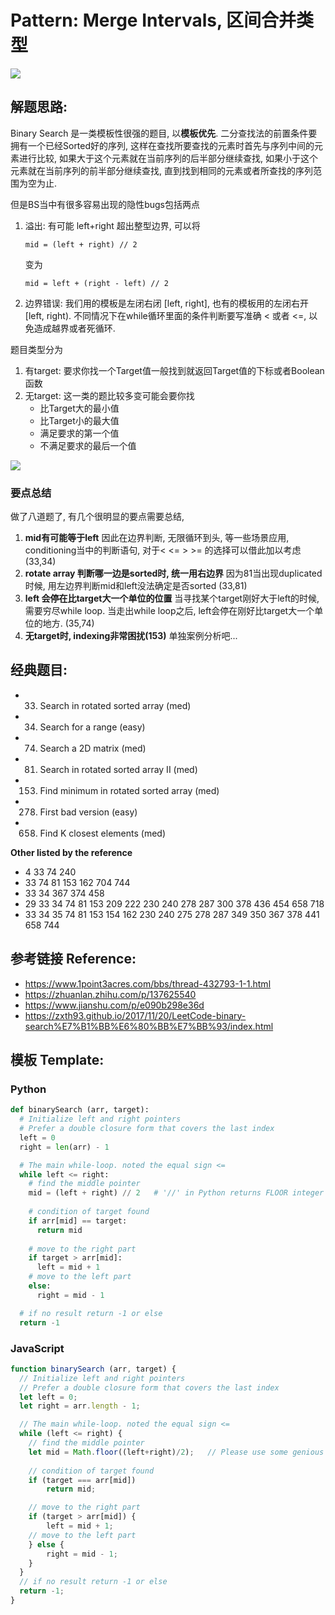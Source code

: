 # Pattern: Merge Intervals, 区间合并类型

<img src="https://pic4.zhimg.com/80/v2-29f25eef886240f3ed3767039fb8f1db_720w.jpg?source=1940ef5c" />

## **解题思路:**

Binary Search 是一类模板性很强的题目, 以**模板优先**. 二分查找法的前置条件要拥有一个已经Sorted好的序列, 这样在查找所要查找的元素时首先与序列中间的元素进行比较, 如果大于这个元素就在当前序列的后半部分继续查找, 如果小于这个元素就在当前序列的前半部分继续查找, 直到找到相同的元素或者所查找的序列范围为空为止.

但是BS当中有很多容易出现的隐性bugs包括两点
1. 溢出: 有可能 left+right 超出整型边界, 可以将
    ```
    mid = (left + right) // 2
    ```
    变为
    ```
    mid = left + (right - left) // 2
    ```
2. 边界错误: 我们用的模板是左闭右闭 [left, right], 也有的模板用的左闭右开 [left, right). 不同情况下在while循环里面的条件判断要写准确 < 或者 <=, 以免造成越界或者死循环.

题目类型分为
1. 有target: 要求你找一个Target值一般找到就返回Target值的下标或者Boolean函数
2. 无target: 这一类的题比较多变可能会要你找
   - 比Target大的最小值
   - 比Target小的最大值
   - 满足要求的第一个值
   - 不满足要求的最后一个值
<img src="https://raw.githubusercontent.com/yuzhoujr/leetcode/master/img/binary_search.png" />

### **要点总结**
做了八道题了, 有几个很明显的要点需要总结, 
  1. **mid有可能等于left** 因此在边界判断, 无限循环到头, 等一些场景应用, conditioning当中的判断语句, 对于< <= > >= 的选择可以借此加以考虑 (33,34)
  2. **rotate array 判断哪一边是sorted时, 统一用右边界** 因为81当出现duplicated时候, 用左边界判断mid和left没法确定是否sorted (33,81)
  3. **left 会停在比target大一个单位的位置** 当寻找某个target刚好大于left的时候, 需要穷尽while loop. 当走出while loop之后, left会停在刚好比target大一个单位的地方. (35,74)
  4. **无target时, indexing非常困扰(153)** 单独案例分析吧...

## **经典题目:**

- 33. Search in rotated sorted array (med)
- 34. Search for a range (easy)
- 74. Search a 2D matrix (med)
- 81. Search in rotated sorted array II (med)
- 153. Find minimum in rotated sorted array (med)
- 278. First bad version (easy)
- 658. Find K closest elements (med)

**Other listed by the reference**

- 4 33 74 240
- 33 74 81 153 162 704 744
- 33 34 367 374 458
- 29 33 34 74 81 153 209 222 230 240 278 287 300 378 436 454 658 718
- 33 34 35 74 81 153 154 162 230 240 275 278 287 349 350 367 378 441 658 744

## **参考链接 Reference:**

- https://www.1point3acres.com/bbs/thread-432793-1-1.html
- https://zhuanlan.zhihu.com/p/137625540
- https://www.jianshu.com/p/e090b298e36d
- https://zxth93.github.io/2017/11/20/LeetCode-binary-search%E7%B1%BB%E6%80%BB%E7%BB%93/index.html 

## **模板 Template:**
### **Python**
```py
def binarySearch (arr, target):
  # Initialize left and right pointers
  # Prefer a double closure form that covers the last index 
  left = 0
  right = len(arr) - 1

  # The main while-loop. noted the equal sign <=
  while left <= right:
    # find the middle pointer
    mid = (left + right) // 2   # '//' in Python returns FLOOR integer after division
    
    # condition of target found
    if arr[mid] == target: 
      return mid
    
    # move to the right part
    if target > arr[mid]:
      left = mid + 1
    # move to the left part  
    else: 
      right = mid - 1

  # if no result return -1 or else
  return -1
```

### **JavaScript**
```js
function binarySearch (arr, target) {
  // Initialize left and right pointers
  // Prefer a double closure form that covers the last index 
  let left = 0;
  let right = arr.length - 1;

  // The main while-loop. noted the equal sign <=
  while (left <= right) {
    // find the middle pointer
    let mid = Math.floor((left+right)/2);   // Please use some genious way in JS 
    
    // condition of target found
    if (target === arr[mid])
        return mid;

    // move to the right part
    if (target > arr[mid]) {
        left = mid + 1;
    // move to the left part      
    } else {
        right = mid - 1;
    }        
  }
  // if no result return -1 or else
  return -1;
}
```